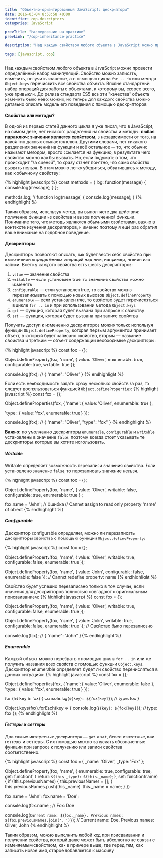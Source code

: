 ```yaml
---
title: "Объектно-ориентированный JavaScript: дескрипторы"
date: 2016-03-04 8:50:58 +0300
identifier: oop-descriptors
categories: JavaScript

prevTitle: "Наследование на практике"
prevLink: "/oop-inheritance-practice"

description: "Над каждым свойством любого объекта в JavaScript можно провести определённый набор манипуляций. Свойство можно записать, изменить, получить значение, а с помощью цикла <code>for .. in</code> или метода <code>Object.keys</code> перечислить все свойства объекта. Вполне стандартный набор операций для работы с объектами, к которому вы, скорее всего, уже привыкли. До релиза стандарта ES5 все эти \"качества\" объекта изменить было невозможно, но теперь для каждого свойства можно детально описать модель его поведения с помощью дескрипторов."

tags: [javascript, oop]
---
```


Над каждым свойством любого объекта в JavaScript можно провести определённый набор манипуляций. Свойство можно записать, изменить, получить значение, а с помощью цикла `for .. in` или метода `Object.keys` перечислить все свойства объекта. Вполне стандартный набор операций для работы с объектами, к которому вы, скорее всего, уже привыкли. До релиза стандарта ES5 все эти "качества" объекта изменить было невозможно, но теперь для каждого свойства можно детально описать модель его поведения с помощью дескрипторов.

#### Свойства или методы?
В одной из первых статей данного цикла я уже писал, что в JavaScript, на самом деле, нет никакого разделения на свойства и методы: **любая пара ключ: значение является свойством**, в независимости от того, на какой тип данных ссылается ключ. Другими словами, нет никакого разделения значений на функции и всё остальное — то, что обычно называют методом, просто ссылается на функцию, в результате чего свойство можно как бы вызвать. Но, если подумать о том, что происходит "за сценой", то сразу станет понятно, что само свойство вызвать нельзя. В этом  можно легко убедиться, обратившись к методу, как к обычному свойству:

{% highlight javascript %}
const methods = {
  log: function(message) {
    console.log(message);
  }
};

methods.log; // function log(message) { console.log(message); }
{% endhighlight %}

Таким образом, используя метод, вы выполняете два действия: получение функции из свойства и вызов полученной функции. Понимание того, что методы являются обычными свойствами, важно в контексте изучения дескрипторов, и именно поэтому я ещё раз обратил ваше внимание на подобное поведение.

#### Дескрипторы
Дескрипторы позволяют описать, как будет вести себя свойство при выполнении определённых операций над ним, например, чтения или записи. Всего у каждого свойства есть шесть дескрипторов: 

1. `value` — значение свойства
2. `writable` — если установлен true, то значение свойства можно изменять
3. `configurable` — если установлен true, то свойство можно перезаписывать с помощью новых вызовов `Object.defineProperty`
4. `enumerable` — если установлен true, то свойство будет перечисляться в цикле `for .. in` и при использовании метода `Object.keys`
5. `get` — функция, которая будет вызвана при запросе к свойству
6. `set` — функция, которая будет вызвана при записе свойства

Получить доступ к изменению дескрипторов можно только используя функции `Object.defineProperty`, которая первым аргументом принимает объект, в который будет записано свойство, вторым — название свойства и третьим — объект содержащий необходимые дескрипторы:

{% highlight javascript %}
const fox = {};

Object.defineProperty(fox, 'name', {
  value: 'Oliver',
  enumerable: true,
  configurable: true,
  writable: true
});

console.log(fox); // { "name": "Oliver" }
{% endhighlight %}

Если есть необходимость задать сразу несколько свойств за раз, то следует воспользоваться функцией `Object.defineProperties`:
{% highlight javascript %}
const fox = {};

Object.defineProperties(fox, {
  'name': {
    value: 'Oliver',
    enumerable: true
  },

  'type': {
    value: 'fox',
    enumerable: true
  }
});

console.log(fox); // { "name": "Oliver", "type": "fox" }
{% endhighlight %}

**Важно:** по умолчанию дескрипторы `enumerable`, `configurable` и `writable` установлены в значение `false`, поэтому всегда стоит указывать те дескрипторы, которые вы хотите использовать.


##### Writable
Writable определяет возможность перезаписи значения свойства. Если установлено значение `false`, то перезаписать значение нельзя.

{% highlight javascript %}
const fox = {};

Object.defineProperty(fox, 'name', {
  value: 'Oliver',
  writable: false,
  configurable: true,
  enumerable: true
});

fox.name = 'John'; // Ошибка
// Cannot assign to read only property 'name' of object
{% endhighlight %}

##### Configurable
Дескриптор configurable определяет, можно ли перезаписать дескрипторы свойства с помощью функции `Object.defineProperty`:

{% highlight javascript %}
const fox = {};

Object.defineProperty(fox, 'name', {
  value: 'Oliver',
  writable: true,
  configurable: false,
  enumerable: true
});

Object.defineProperty(fox, 'name', {
  value: 'John',
  configurable: false,
  enumerable: false
}); // Cannot redefine property: name
{% endhighlight %}

Свойство будет успешно перезаписано только в том случае, если значения для дескрипторов полностью совпадают с оригинальным присваиванием:
{% highlight javascript %}
const fox = {};

Object.defineProperty(fox, 'name', {
  value: 'Oliver',
  writable: true,
  configurable: false,
  enumerable: true
});

Object.defineProperty(fox, 'name', {
  value: 'John',
  writable: true,
  configurable: false,
  enumerable: true
}); // Свойство было перезаписано


console.log(fox); // { "name": "John" }
{% endhighlight %}

##### Enumerable
Каждый объект можно перебрать с помощью цикла `for .. in` или же получить названия всех свойств с помощью функции `Object.keys`. Дескриптор enumerable определяет, будет ли свойство перечисляться в данных ситуациях:
{% highlight javascript %}
const fox = {};

Object.defineProperties(fox, {
  'name': {
    value: 'Oliver',
    enumerable: false
  },
  'type': {
    value: 'fox',
    enumerable: true
  }
});

for (let key in fox) {
  console.log(`${key}: ${fox[key]}`); // type: fox
}

Object.keys(fox).forEach(key => {
  console.log(`${key}: ${fox[key]}`); // type: fox
});
{% endhighlight %}

##### Геттеры и сеттеры
Два самых интересных дескриптора — `get` и `set`, более известные, как геттеры и сеттеры. С их помощью можно запускать обозначенные функции при запросе к получению или записи свойства соответственно. 

{% highlight javascript %}
const fox = {
  _name: 'Oliver',
  _type: 'Fox'
};

Object.defineProperty(fox, 'name', {
  enumerable: true,
  configurable: true,
  get: function() {
    return `${this._type}: ${this._name}`;
  },
  set: function(name) {
    if (!this.previousNames) { this.previousNames = []; }
    this.previousNames.push(this._name);
    this._name = name;
  }
});

fox.name = 'John';
fox.name = 'Doe';

console.log(fox.name); // Fox: Doe

console.log(`Current name: ${fox._name}. Previous names: ${fox.previousNames.join(', ')}`);
// Current name: Doe. Previous names: Oliver, John
{% endhighlight %}

Таким образом, можно выполнить любой код при присваивании и получении свойства, который даже может быть абсолютно не связан с изменяемым свойством, как в примере выше, где перед тем, как записать новое имя, старое добавляется к массиву.